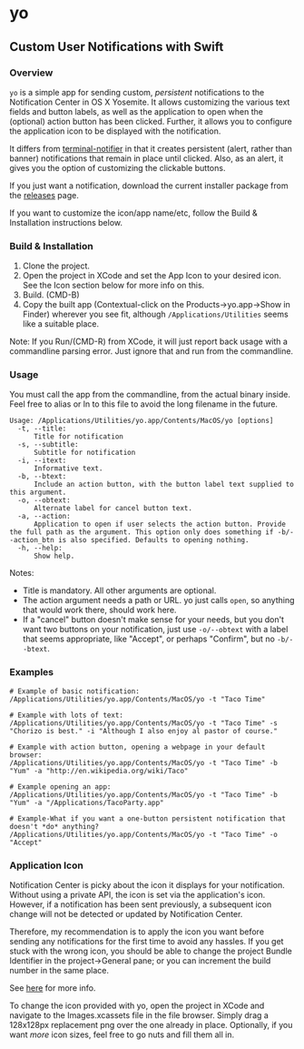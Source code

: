 # yo

## Custom User Notifications with Swift

### Overview
```yo``` is a simple app for sending custom, *persistent* notifications to the Notification Center in OS X Yosemite. It allows customizing the various text fields and button labels, as well as the application to open when the (optional) action button has been clicked. Further, it allows you to configure the application icon to be displayed with the notification.

It differs from [terminal-notifier](https://github.com/alloy/terminal-notifier) in that it creates persistent (alert, rather than banner) notifications that remain in place until clicked. Also, as an alert, it gives you the option of customizing the clickable buttons.

If you just want a notification, download the current installer package from the [releases](https://github.com/sheagcraig/yo/releases) page.

If you want to customize the icon/app name/etc, follow the Build & Installation instructions below.

### Build & Installation
1. Clone the project.
2. Open the project in XCode and set the App Icon to your desired icon. See the Icon section below for more info on this.
3. Build. (CMD-B)
4. Copy the built app (Contextual-click on the Products->yo.app->Show in Finder) wherever you see fit, although ```/Applications/Utilities``` seems like a suitable place.

Note: If you Run/(CMD-R) from XCode, it will just report back usage with a commandline parsing error. Just ignore that and run from the commandline.

### Usage
You must call the app from the commandline, from the actual binary inside. Feel free to alias or ln to this file to avoid the long filename in the future.

```
Usage: /Applications/Utilities/yo.app/Contents/MacOS/yo [options]
  -t, --title:
      Title for notification
  -s, --subtitle:
      Subtitle for notification
  -i, --itext:
      Informative text.
  -b, --btext:
	  Include an action button, with the button label text supplied to this argument.
  -o, --obtext:  
      Alternate label for cancel button text.
  -a, --action:  
      Application to open if user selects the action button. Provide the full path as the argument. This option only does something if -b/--action_btn is also specified. Defaults to opening nothing.
  -h, --help:
	  Show help.
```

Notes:
- Title is mandatory. All other arguments are optional.
- The action argument needs a path or URL. yo just calls ```open```, so anything that would work there, should work here.
- If a "cancel" button doesn't make sense for your needs, but you don't want two buttons on your notification, just use ```-o/--obtext``` with a label that seems appropriate, like "Accept", or perhaps "Confirm", but no ```-b/--btext```.

### Examples
```
# Example of basic notification:
/Applications/Utilities/yo.app/Contents/MacOS/yo -t "Taco Time"

# Example with lots of text:
/Applications/Utilities/yo.app/Contents/MacOS/yo -t "Taco Time" -s "Chorizo is best." -i "Although I also enjoy al pastor of course."

# Example with action button, opening a webpage in your default browser:
/Applications/Utilities/yo.app/Contents/MacOS/yo -t "Taco Time" -b "Yum" -a "http://en.wikipedia.org/wiki/Taco"

# Example opening an app: 
/Applications/Utilities/yo.app/Contents/MacOS/yo -t "Taco Time" -b "Yum" -a "/Applications/TacoParty.app"

# Example-What if you want a one-button persistent notification that doesn't *do* anything?
/Applications/Utilities/yo.app/Contents/MacOS/yo -t "Taco Time" -o "Accept"
```

### Application Icon
Notification Center is picky about the icon it displays for your notification. Without using a private API, the icon is set via the application's icon. However, if a notification has been sent previously, a subsequent icon change will not be detected or updated by Notification Center.

Therefore, my recommendation is to apply the icon you want before sending any notifications for the first time to avoid any hassles. If you get stuck with the wrong icon, you should be able to change the project Bundle Identifier in the project->General pane; or you can increment the build number in the same place.

See [here](http://stackoverflow.com/questions/11856766/osx-notification-center-icon) for more info.

To change the icon provided with yo, open the project in XCode and navigate to the Images.xcassets file in the file browser. Simply drag a 128x128px replacement png over the one already in place. Optionally, if you want *more* icon sizes, feel free to go nuts and fill them all in.
